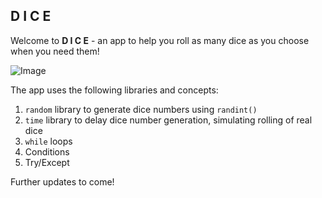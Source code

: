 ## D I C E

Welcome to **D I C E** - an app to help you roll as many dice as you choose when you need them!

![Image](https://www.star.com.au/sydney/sites/default/files/styles/facebook_thumbnail/public/thumbnails/image/dice-game-cccp.jpg)

The app uses the following libraries and concepts:
1. ```random``` library to generate dice numbers using ```randint()```
2. ```time``` library to delay dice number generation, simulating rolling of real dice
3. ```while``` loops
4. Conditions
5. Try/Except

Further updates to come!
